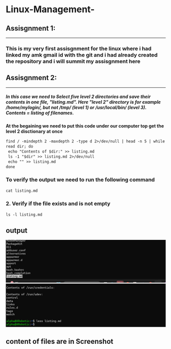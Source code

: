 # Linux-Management-



##  Assisgnment 1:
-------------
### This is my very first assisgnment for the linux where i had linked my amk gmail id with the git and i had already created the  repository and i will summit my assisgnment here

## Assisgnment 2:
---------

##### In this case we need to  Select five level 2 directories and save their contents in one file, "listing.md". Here "level 2" directory is for example /home/mylogin/, but not /tmp/ (level 1) or /usr/local/bin/ (level 3). Contents = listing of filenames.

**At the begaining we need to put this code under our computer top get the level 2 disctionary at once**
 ```
 find / -mindepth 2 -maxdepth 2 -type d 2>/dev/null | head -n 5 | while read dir; do
  echo "Contents of $dir:" >> listing.md
  ls -1 "$dir" >> listing.md 2>/dev/null
  echo "" >> listing.md
done
```

### To verify the output we need to run the following command 
```
cat listing.md
```
### 2. Verify if the file exists and is not empty
```
ls -l listing.md

```
output 
-------------
![alt text](<Screenshot 2025-03-13 231951.png>) 
![alt text](<Screenshot 2025-03-13 231926.png>)

## content of files are in Screenshot
